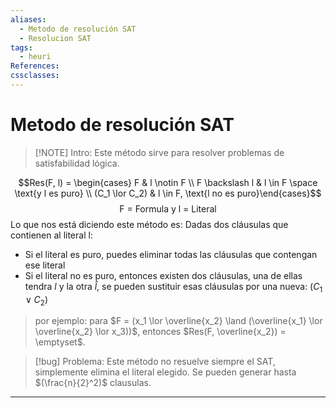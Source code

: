 ```yaml
---
aliases:
  - Metodo de resolución SAT
  - Resolucion SAT
tags:
  - heuri
References: 
cssclasses:
---
```

# Metodo de resolución SAT


> [!NOTE] Intro: 
> Este método sirve para resolver problemas de satisfabilidad lógica.  

$$Res(F, l) = \begin{cases}  F &  l \notin F \\ F \backslash l & l \in F \space \text{y l es puro} \\ (C_1 \lor C_2) & l \in F, \text{l no es puro}\end{cases}$$
$$\text{F = Formula y l = Literal}$$
Lo que nos está diciendo este método es: Dadas dos cláusulas que contienen al literal l: 
+ Si el literal es puro, puedes eliminar todas las cláusulas que contengan ese literal 
+ Si el literal no es puro, entonces existen dos cláusulas, una de ellas tendra $l$ y la otra $\hat l$, se pueden sustituir esas cláusulas por una nueva: $(C_1 \lor C_2)$

> por ejemplo: para $F = (x_1 \lor \overline{x_2} \land (\overline{x_1} \lor \overline{x_2} \lor x_3))$, entonces $Res(F, \overline{x_2}) = \emptyset$.     


> [!bug] Problema: 
> Este método no resuelve siempre el SAT, simplemente elimina el literal elegido. Se pueden generar hasta $(\frac{n}{2}^2)$ clausulas. 

***